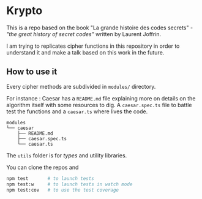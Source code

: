 # Krypto

This is a repo based on the book "La grande histoire des codes secrets" - _"the great history of secret codes"_ written by Laurent Joffrin.

I am trying to replicates cipher functions in this repository in order to understand it and make a talk based on this work in the future.

## How to use it

Every cipher methods are subdivided in `modules/` directory.

For instance :
Caesar has a `README.md` file explaining more on details on the algorithm itself with some resources to dig. A `caesar.spec.ts` file to battle test the functions and a `caesar.ts` where lives the code.

```
modules
└── caesar
    ├── README.md
    ├── caesar.spec.ts
    └── caesar.ts
```

The `utils` folder is for _types_ and utility libraries.

You can clone the repos and

```bash
npm test       # to launch tests
npm test:w     # to launch tests in watch mode
npm test:cov   # to use the test coverage
```
